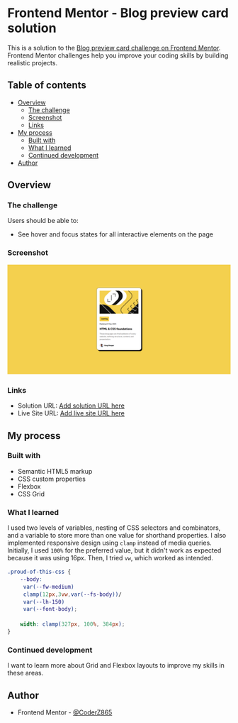 # Frontend Mentor - Blog preview card solution

This is a solution to the [Blog preview card challenge on Frontend Mentor](https://www.frontendmentor.io/challenges/blog-preview-card-ckPaj01IcS). Frontend Mentor challenges help you improve your coding skills by building realistic projects. 

## Table of contents

- [Overview](#overview)
  - [The challenge](#the-challenge)
  - [Screenshot](#screenshot)
  - [Links](#links)
- [My process](#my-process)
  - [Built with](#built-with)
  - [What I learned](#what-i-learned)
  - [Continued development](#continued-development)
- [Author](#author)

## Overview

### The challenge

Users should be able to:

- See hover and focus states for all interactive elements on the page

### Screenshot

![Screenshot](./image.png)

### Links

- Solution URL: [Add solution URL here](https://your-solution-url.com)
- Live Site URL: [Add live site URL here](https://your-live-site-url.com)

## My process

### Built with

- Semantic HTML5 markup
- CSS custom properties
- Flexbox
- CSS Grid


### What I learned

I used two levels of variables, nesting of CSS selectors and combinators, and a variable to store more than one value for shorthand properties. I also implemented responsive design using `clamp` instead of media queries. Initially, I used `100%` for the preferred value, but it didn't work as expected because it was using 16px. Then, I tried `vw`, which worked as intended.

```css
.proud-of-this-css {
    --body:
     var(--fw-medium)
     clamp(12px,3vw,var(--fs-body))/
     var(--lh-150)
     var(--font-body);

    width: clamp(327px, 100%, 384px);
}
```

### Continued development

I want to learn more about Grid and Flexbox layouts to improve my skills in these areas.


## Author

- Frontend Mentor - [@CoderZ865](https://www.frontendmentor.io/profile/CoderZ865)

